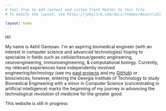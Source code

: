 ```yaml
---
# Feel free to add content and custom Front Matter to this file.
# To modify the layout, see https://jekyllrb.com/docs/themes/#overriding-theme-defaults

layout: home
---
```

Hi!

My name is Akhil Ganesan. I'm an aspiring biomedical engineer (with an interest in computer science and advanced technologies) hoping to specialize in fields such as cellular/tissue/genetic engineering, neuroengineering, immunoengineering, & computational biology. Currently, my relevant experiences have independently involved engineering/technology (see my [past projects](https://github.com/akhil-ganesan) and my [GitHub](https://github.com/akhil-ganesan)) or biosciences; however, entering the Georgia Institute of Technology to study Biomedical Engineering with a minor in Computer Science (concentrating in artificial intelligence) marks the beginning of my journey in advancing the technological revolution of medicine for the greater good.

This website is still in progress
